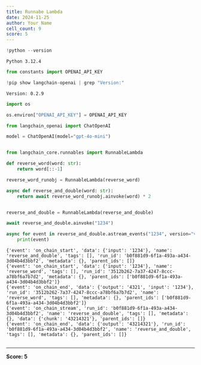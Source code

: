 ```yaml
---
title: Runnabe Lambda
date: 2024-11-25
author: Your Name
cell_count: 9
score: 5
---
```


```python
!python --version
```

    Python 3.12.4



```python
from constants import OPENAI_API_KEY
```


```python
!pip show langchain-openai | grep "Version:"
```

    Version: 0.2.9



```python
import os
```


```python
os.environ["OPENAI_API_KEY"] = OPENAI_API_KEY
```


```python
from langchain_openai import ChatOpenAI

model = ChatOpenAI(model="gpt-4o-mini")
```


```python

```


```python
from langchain_core.runnables import RunnableLambda

def reverse_word(word: str):
    return word[::-1]

reverse_word_runobj = RunnableLambda(reverse_word)

async def reverse_and_double(word: str):
    return await reverse_word_runobj.ainvoke(word) * 2


reverse_and_double = RunnableLambda(reverse_and_double)

await reverse_and_double.ainvoke("1234")

async for event in reverse_and_double.astream_events("1234", version="v2"):
    print(event)
```

    {'event': 'on_chain_start', 'data': {'input': '1234'}, 'name': 'reverse_and_double', 'tags': [], 'run_id': 'b0f881d9-6f1a-493a-a434-3d04b4d3bbf2', 'metadata': {}, 'parent_ids': []}
    {'event': 'on_chain_start', 'data': {'input': '1234'}, 'name': 'reverse_word', 'tags': [], 'run_id': '3512b262-7a37-4247-8ccc-a78bf6a7b7d2', 'metadata': {}, 'parent_ids': ['b0f881d9-6f1a-493a-a434-3d04b4d3bbf2']}
    {'event': 'on_chain_end', 'data': {'output': '4321', 'input': '1234'}, 'run_id': '3512b262-7a37-4247-8ccc-a78bf6a7b7d2', 'name': 'reverse_word', 'tags': [], 'metadata': {}, 'parent_ids': ['b0f881d9-6f1a-493a-a434-3d04b4d3bbf2']}
    {'event': 'on_chain_stream', 'run_id': 'b0f881d9-6f1a-493a-a434-3d04b4d3bbf2', 'name': 'reverse_and_double', 'tags': [], 'metadata': {}, 'data': {'chunk': '43214321'}, 'parent_ids': []}
    {'event': 'on_chain_end', 'data': {'output': '43214321'}, 'run_id': 'b0f881d9-6f1a-493a-a434-3d04b4d3bbf2', 'name': 'reverse_and_double', 'tags': [], 'metadata': {}, 'parent_ids': []}



```python

```


---
**Score: 5**